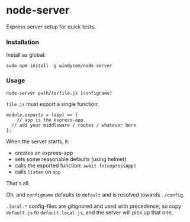 # node-server

Express server setup for quick tests.

### Installation

Install as global:

```
sudo npm install -g windycom/node-server
```

### Usage

```
node-server path/to/file.js [configname]
```

`file.js` must export a single function:

```
module.exports = (app) => {
	// app is the express-app.
  // add your middleware / routes / whatever here
};
```

When the server starts, it:

- creates an express-app
- sets some reasonable defaults (using helmet)
- calls the exported function: `await fn(expressApp)`
- calls `listen` on `app`

That's all.

Oh, and `configname` defaults to `default` and is resolved towards `./config`.

`.local.*` config-files are gitignored and used with precedence, so copy `default.js` to `default.local.js`, and the server will pick up that one.
